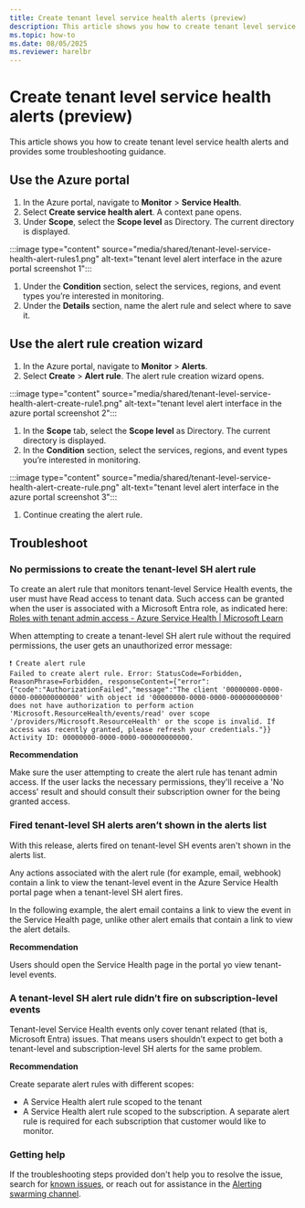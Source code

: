 ```yaml
---
title: Create tenant level service health alerts (preview)
description: This article shows you how to create tenant level service health alerts.
ms.topic: how-to
ms.date: 08/05/2025
ms.reviewer: harelbr
---
```


# Create tenant level service health alerts (preview)

This article shows you how to create tenant level service health alerts and provides some troubleshooting guidance.

## Use the Azure portal

1. In the Azure portal, navigate to **Monitor** \> **Service Health**.
1. Select **Create service health alert**. A context pane opens.
1. Under **Scope**, select the **Scope level** as Directory. The current directory is displayed.

:::image type="content" source="media/shared/tenant-level-service-health-alert-rules1.png" alt-text="tenant level alert interface in the azure portal screenshot 1":::

1. Under the **Condition** section, select the services, regions, and event types you’re interested in monitoring.
1. Under the **Details** section, name the alert rule and select where to save it.

## Use the alert rule creation wizard

1. In the Azure portal, navigate to **Monitor** \> **Alerts**.
1. Select **Create** \> **Alert rule**. The alert rule creation wizard opens.

:::image type="content" source="media/shared/tenant-level-service-health-alert-create-rule1.png" alt-text="tenant level alert interface in the azure portal screenshot 2":::

1. In the **Scope** tab, select the **Scope level** as Directory. The current directory is displayed.
1. In the **Condition** section, select the services, regions, and event types you’re interested in monitoring.

:::image type="content" source="media/shared/tenant-level-service-health-alert-create-rule.png" alt-text="tenant level alert interface in the azure portal screenshot 3":::

1. Continue creating the alert rule.

## Troubleshoot

### **No permissions to create the tenant-level SH alert rule**

To create an alert rule that monitors tenant-level Service Health events, the user must have Read access to tenant data. Such access can be granted when the user is associated with a Microsoft Entra role, as indicated here: [Roles with tenant admin access - Azure Service Health \| Microsoft Learn](/azure/service-health/admin-access-reference)

When attempting to create a tenant-level SH alert rule without the required permissions, the user gets an unauthorized error message:

```
❗ Create alert rule  
Failed to create alert rule. Error: StatusCode=Forbidden, ReasonPhrase=Forbidden, responseContent={"error":{"code":"AuthorizationFailed","message":"The client '00000000-0000-0000-000000000000' with object id '00000000-0000-0000-000000000000' does not have authorization to perform action 'Microsoft.ResourceHealth/events/read' over scope '/providers/Microsoft.ResourceHealth' or the scope is invalid. If access was recently granted, please refresh your credentials."}} Activity ID: 00000000-0000-0000-000000000000.
```

**Recommendation**

Make sure the user attempting to create the alert rule has tenant admin access. If the user lacks the necessary permissions, they'll receive a 'No access' result and should consult their subscription owner for the being granted access.

### **Fired tenant-level SH alerts aren’t shown in the alerts list**

With this release, alerts fired on tenant-level SH events aren't shown in the alerts list.

Any actions associated with the alert rule (for example, email, webhook) contain a link to view the tenant-level event in the Azure Service Health portal page when a tenant-level SH alert fires.

In the following example, the alert email contains a link to view the event in the Service Health page, unlike other alert emails that contain a link to view the alert details.

**Recommendation**

Users should open the Service Health page in the portal yo view tenant-level events.

### **A tenant-level SH alert rule didn’t fire on subscription-level events**

Tenant-level Service Health events only cover tenant related (that is, Microsoft Entra) issues. That means users shouldn’t expect to get both a tenant-level and subscription-level SH alerts for the same problem.

**Recommendation**

Create separate alert rules with different scopes:

-   A Service Health alert rule scoped to the tenant
-   A Service Health alert rule scoped to the subscription. A separate alert rule is required for each subscription that customer would like to monitor.

### **Getting help**

If the troubleshooting steps provided don't help you to resolve the issue, search for [known issues](https://supportability.visualstudio.com/AzureMonitor/_search?text=Tags%3A%22AlertsAndActionGroups%22&type=workitem&pageSize=100&filters=Projects%7BAzureMonitor%7DWork%20Item%20Types%7BKnown%20Issue%7DStates%7BPublished%7D), or reach out for assistance in the [Alerting swarming channel](https://teams.microsoft.com/l/channel/19%3aae954770e1b4435eb09d50f8ef9ca366%40thread.tacv2/Alerts%252C%2520Action%2520Groups?groupId=2fb9049b-bc9c-4cca-a900-84f22c86116c&tenantId=72f988bf-86f1-41af-91ab-2d7cd011db47).
